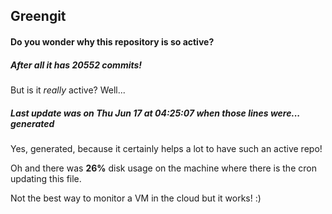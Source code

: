 ## Greengit

#### Do you wonder why this repository is so active?

##### After all it has 20552 commits!

But is it *really* active? Well...

##### Last update was on Thu Jun 17 at 04:25:07 when those lines were... generated

Yes, generated, because it certainly helps a lot to have such an active repo!

Oh and there was **26%** disk usage on the machine
where there is the cron updating this file.

Not the best way to monitor a VM in the cloud but it works! :)
